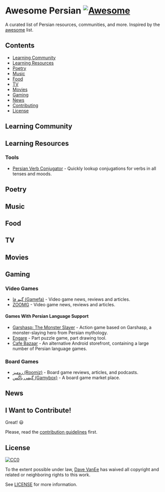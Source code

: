 # Awesome Persian [![Awesome](https://cdn.rawgit.com/sindresorhus/awesome/d7305f38d29fed78fa85652e3a63e154dd8e8829/media/badge.svg)](https://github.com/sindresorhus/awesome)

A curated list of Persian resources, communities, and more. Inspired by the [awesome](https://github.com/sindresorhus/awesome?1) list.

## Contents

- [Learning Community](#learning-community)
- [Learning Resources](#learning-resources)
- [Poetry](#poetry)
- [Music](#music)
- [Food](#food)
- [TV](#tv)
- [Movies](#movies)
- [Gaming](#gaming)
- [News](#news)
- [Contributing](#i-want-to-contribute)
- [License](#license)

## Learning Community

## Learning Resources

### Tools

- [Persian Verb Conjugator](http://www.jahanshiri.ir/pvc/en/) - Quickly lookup conjugations for verbs in all tenses and moods.

## Poetry

## Music

## Food

## TV

## Movies

## Gaming

### Video Games

- [گیم فا (Gamefa)](https://gamefa.com/) - Video game news, reviews and articles.
- [ZOOMG](https://www.zoomg.ir/) - Video game news, reviews and articles.

#### Games With Persian Language Support

- [Garshasp: The Monster Slayer](http://store.steampowered.com/app/99400/Garshasp_The_Monster_Slayer/) - Action game based on Garshasp, a monster-slaying hero from Persian mythology.
- [Engare](http://store.steampowered.com/app/415170/Engare/) - Part puzzle game, part drawing tool.
- [Cafe Bazaar](https://cafebazaar.ir/) - An alternative Android storefront, containing a large number of Persian language games.

### Board Games

- [رومیز (Roomiz)](http://roomizgames.ir/) - Board game reviews, articles, and podcasts.
- [گیمی باگس (Gamybox)](http://gamybox.ir) - A board game market place.

## News

## I Want to Contribute!

Great! :smiley:

Please, read the [contribution guidelines](CONTRIBUTING.md) first.

## License

[![CC0](http://i.creativecommons.org/p/zero/1.0/88x31.png)](http://creativecommons.org/publicdomain/zero/1.0/)

To the extent possible under law, [Dave VanEe](https://twitter.com/davevanee) has waived all copyright and related or neighboring rights to this work.

See [LICENSE](LICENSE.md) for more information.
